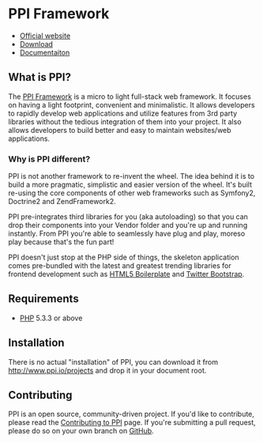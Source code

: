 # PPI Framework

[@website]:       http://www.ppi.io/                   "PPI Framework"
[@documentation]: http://www.ppi.io/docs               "PPI Framework Documentation"
[@contributing]:  http://www.ppi.io/contribute         "PPI Framework Contributing"
[@download]:      http://www.ppi.io/files/ppi-skeletonapp-without-vendors.tar.gz
[@gitweb]:        https://github.com/ppi/framework     "ppi/framework"
[@h5bp]:          http://html5boilerplate.com/         "HTML5 Boilerplate"
[@twbootstrap]:   http://twitter.github.com/bootstrap/ "Twitter Bootstrap"
[@php]:           http://php.net/                      "PHP: Hypertext Preprocessor"

* [Official website][@website]
* [Download][@download]
* [Documentaiton][@documentation]

## What is PPI?

The [PPI Framework][@website] is a micro to light full-stack web framework. It
focuses on having a light footprint, convenient and minimalistic. It allows
developers to rapidly develop web applications and utilize features from 3rd
party libraries without the tedious integration of them into your project. It
also allows developers to build better and easy to maintain websites/web
applications.

### Why is PPI different?

PPI is not another framework to re-invent the wheel. The idea behind it is to
build a more pragmatic, simplistic and easier version of the wheel. It's built
re-using the core components of other web frameworks such as Symfony2, Doctrine2
and ZendFramework2.

PPI pre-integrates third libraries for you (aka autoloading) so that you can
drop their components into your Vendor folder and you're up and running
instantly. From PPI you're able to seamlessly have plug and play, moreso play
because that's the fun part!

PPI doesn't just stop at the PHP side of things, the skeleton application comes
pre-bundled with the latest and greatest trending libraries for frontend
development such as [HTML5 Boilerplate][@h5bp] and [Twitter
Bootstrap][@twbootstrap].

## Requirements

* [PHP][@php] 5.3.3 or above

## Installation

There is no actual "installation" of PPI, you can download it from
http://www.ppi.io/projects and drop it in your document root.

## Contributing

PPI is an open source, community-driven project. If you'd like to contribute,
please read the [Contributing to PPI][@contributing] page. If you're submitting
a pull request, please do so on your own branch on [GitHub][@gitweb].
